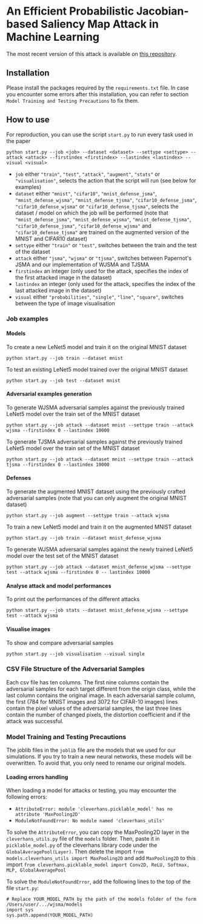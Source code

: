 # An Efficient Probabilistic Jacobian-based Saliency Map Attack in Machine Learning

The most recent version of this attack is available on [this repository](https://github.com/probabilistic-jsmas/probabilistic-jsmas).

## Installation

Please install the packages required by the `requirements.txt` file.
In case you encounter some errors after this installation, you can refer to section `Model Training and Testing Precautions` to fix them.

## How to use

For reproduction, you can use the script `start.py` to run every task used in the paper

`python start.py --job <job> --dataset <dataset> --settype <settype> --attack <attack> --firstindex <firstindex> --lastindex <lastindex> --visual <visual>`
- `job` either `"train"`, `"test"`, `"attack"`, `"augment"`, `"stats"` or `"visualisation"`, selects the action that the script will run (see below for examples)
- `dataset` either `"mnist"`, `"cifar10"`, `"mnist_defense_jsma"`, `"mnist_defense_wjsma"`, `"mnist_defense_tjsma"`, `"cifar10_defense_jsma"`, `"cifar10_defense_wjsma"` or `"cifar10_defense_tjsma"`, selects the dataset / model on which the job will be performed (note that `"mnist_defense_jsma"`, `"mnist_defense_wjsma"`, `"mnist_defense_tjsma"`, `"cifar10_defense_jsma"`, `"cifar10_defense_wjsma"` and `"cifar10_defense_tjsma"` are trained on the augmented version of the MNIST and CIFAR10 dataset)
- `settype` either `"train"` or `"test"`, switches between the train and the test of the dataset
- `attack` either `"jsma"`, `"wjsma"` or `"tjsma"`, switches between Papernot's JSMA and our implementation of WJSMA and TJSMA
- `firstindex` an integer (only used for the attack, specifies the index of the first attacked image in the dataset)
- `lastindex` an integer (only used for the attack, specifies the index of the last attacked image in the dataset)
- `visual` either `"probabilities"`, `"single"`, `"line"`, `"square"`, switches between the type of image visualisation

### Job examples

#### Models

To create a new LeNet5 model and train it on the original MNIST dataset

`python start.py --job train --dataset mnist`

To test an existing LeNet5 model trained over the original MNIST dataset

`python start.py --job test --dataset mnist`

#### Adversarial examples generation

To generate WJSMA adversarial samples against the previously trained LeNet5 model over the train set of the MNIST dataset

`python start.py --job attack --dataset mnist --settype train --attack wjsma --firstindex 0 --lastindex 10000`

To generate TJSMA adversarial samples against the previously trained LeNet5 model over the train set of the MNIST dataset

`python start.py --job attack --dataset mnist --settype train --attack tjsma --firstindex 0 --lastindex 10000`

#### Defenses

To generate the augmented MNIST dataset using the previously crafted adversarial samples (note that you can only augment the original MNIST dataset)

`python start.py --job augment --settype train --attack wjsma`

To train a new LeNet5 model and train it on the augmented MNIST dataset

`python start.py --job train --dataset mnist_defense_wjsma`

To generate WJSMA adversarial samples against the newly trained LeNet5 model over the test set of the MNIST dataset

`python start.py --job attack --dataset mnist_defense_wjsma --settype test --attack wjsma --firstindex 0 -- lastindex 10000`

#### Analyse attack and model performances

To print out the performances of the different attacks

`python start.py --job stats --dataset mnist_defense_wjsma --settype test --attack wjsma`

#### Visualise images

To show and compare adversarial samples

`python start.py --job visualisation --visual single`

### CSV File Structure of the Adversarial Samples

Each csv file has ten columns. The first nine columns contain the adversarial samples for each target different from the origin class, while the last column contains the original image.
In each adversarial sample column, the first (784 for MNIST images and 3072 for CIFAR-10 images) lines contain the pixel values of the adversarial samples, the last three lines contain the number of changed pixels, the distortion coefficient and if the attack was successful.

### Model Training and Testing Precautions

The joblib files in the `joblib` file are the models that we used for our simulations. If you try to train a new neural networks, these models will be overwritten. To avoid that, you only need to rename our original models.

#### Loading errors handling

When loading a model for attacks or testing, you may encounter the following errors: 
- `AttributeError: module 'cleverhans.picklable_model' has no attribute 'MaxPooling2D'`
- `ModuleNotFoundError: No module named 'cleverhans_utils'` 

To solve the `AttributeError`, you can copy the MaxPooling2D layer in the `cleverhans_utils.py` file of the `models` folder. Then, paste it in `picklable_model.py` of the cleverhans library code under the `GlobalAveragePool(Layer)`.
Then delete the import `from models.cleverhans_utils import MaxPooling2D` and add `MaxPooling2D` to this import `from cleverhans.picklable_model import Conv2D, ReLU, Softmax, MLP, GlobalAveragePool`

To solve the `ModuleNotFoundError`, add the following lines to the top of the file `start.py`:

```
# Replace YOUR_MODEL_PATH by the path of the models folder of the form /Users/user/.../wjsma/models
import sys
sys.path.append(YOUR_MODEL_PATH)
```
